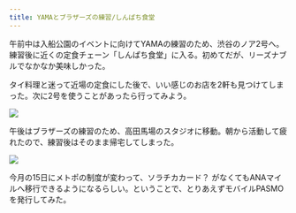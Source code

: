 ```yaml
---
title: YAMAとブラザーズの練習/しんぱち食堂
---
```


午前中は入船公園のイベントに向けてYAMAの練習のため、渋谷のノア2号へ。練習後に近くの定食チェーン「しんぱち食堂」に入る。初めてだが、リーズナブルでなかなか美味しかった。

タイ料理と迷って近場の定食にした後で、いい感じのお店を2軒も見つけてしまった。次に2号を使うことがあったら行ってみよう。

![](https://photos.old.apkas.net/medium/202404/20240406-114735.webp)

午後はブラザーズの練習のため、高田馬場のスタジオに移動。朝から活動して疲れたので、練習後はそのまま帰宅してしまった。

![](https://photos.old.apkas.net/medium/202404/20240406-123140.webp)

今月の15日にメトポの制度が変わって、ソラチカカード？ がなくてもANAマイルへ移行できるようになるらしい。ということで、とりあえずモバイルPASMOを発行してみた。
